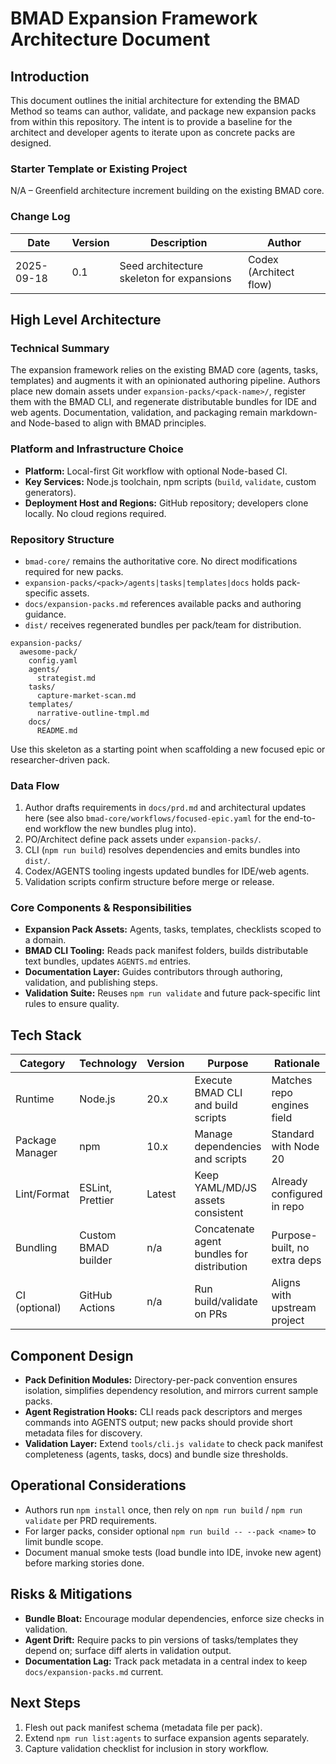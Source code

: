 # BMAD Expansion Framework Architecture Document

## Introduction

This document outlines the initial architecture for extending the BMAD Method so teams can author, validate, and package new expansion packs from within this repository. The intent is to provide a baseline for the architect and developer agents to iterate upon as concrete packs are designed.

### Starter Template or Existing Project

N/A – Greenfield architecture increment building on the existing BMAD core.

### Change Log

| Date       | Version | Description                               | Author                 |
| ---------- | ------- | ----------------------------------------- | ---------------------- |
| 2025-09-18 | 0.1     | Seed architecture skeleton for expansions | Codex (Architect flow) |

## High Level Architecture

### Technical Summary

The expansion framework relies on the existing BMAD core (agents, tasks, templates) and augments it with an opinionated authoring pipeline. Authors place new domain assets under `expansion-packs/<pack-name>/`, register them with the BMAD CLI, and regenerate distributable bundles for IDE and web agents. Documentation, validation, and packaging remain markdown- and Node-based to align with BMAD principles.

### Platform and Infrastructure Choice

- **Platform:** Local-first Git workflow with optional Node-based CI.
- **Key Services:** Node.js toolchain, npm scripts (`build`, `validate`, custom generators).
- **Deployment Host and Regions:** GitHub repository; developers clone locally. No cloud regions required.

### Repository Structure

- `bmad-core/` remains the authoritative core. No direct modifications required for new packs.
- `expansion-packs/<pack>/agents|tasks|templates|docs` holds pack-specific assets.
- `docs/expansion-packs.md` references available packs and authoring guidance.
- `dist/` receives regenerated bundles per pack/team for distribution.

```text
expansion-packs/
  awesome-pack/
    config.yaml
    agents/
      strategist.md
    tasks/
      capture-market-scan.md
    templates/
      narrative-outline-tmpl.md
    docs/
      README.md
```

Use this skeleton as a starting point when scaffolding a new focused epic or researcher-driven pack.

### Data Flow

1. Author drafts requirements in `docs/prd.md` and architectural updates here (see also `bmad-core/workflows/focused-epic.yaml` for the end-to-end workflow the new bundles plug into).
2. PO/Architect define pack assets under `expansion-packs/`.
3. CLI (`npm run build`) resolves dependencies and emits bundles into `dist/`.
4. Codex/AGENTS tooling ingests updated bundles for IDE/web agents.
5. Validation scripts confirm structure before merge or release.

### Core Components & Responsibilities

- **Expansion Pack Assets:** Agents, tasks, templates, checklists scoped to a domain.
- **BMAD CLI Tooling:** Reads pack manifest folders, builds distributable text bundles, updates `AGENTS.md` entries.
- **Documentation Layer:** Guides contributors through authoring, validation, and publishing steps.
- **Validation Suite:** Reuses `npm run validate` and future pack-specific lint rules to ensure quality.

## Tech Stack

| Category        | Technology          | Version | Purpose                                    | Rationale                    |
| --------------- | ------------------- | ------- | ------------------------------------------ | ---------------------------- |
| Runtime         | Node.js             | 20.x    | Execute BMAD CLI and build scripts         | Matches repo engines field   |
| Package Manager | npm                 | 10.x    | Manage dependencies and scripts            | Standard with Node 20        |
| Lint/Format     | ESLint, Prettier    | Latest  | Keep YAML/MD/JS assets consistent          | Already configured in repo   |
| Bundling        | Custom BMAD builder | n/a     | Concatenate agent bundles for distribution | Purpose-built, no extra deps |
| CI (optional)   | GitHub Actions      | n/a     | Run build/validate on PRs                  | Aligns with upstream project |

## Component Design

- **Pack Definition Modules:** Directory-per-pack convention ensures isolation, simplifies dependency resolution, and mirrors current sample packs.
- **Agent Registration Hooks:** CLI reads pack descriptors and merges commands into AGENTS output; new packs should provide short metadata files for discovery.
- **Validation Layer:** Extend `tools/cli.js validate` to check pack manifest completeness (agents, tasks, docs) and bundle size thresholds.

## Operational Considerations

- Authors run `npm install` once, then rely on `npm run build` / `npm run validate` per PRD requirements.
- For larger packs, consider optional `npm run build -- --pack <name>` to limit bundle scope.
- Document manual smoke tests (load bundle into IDE, invoke new agent) before marking stories done.

## Risks & Mitigations

- **Bundle Bloat:** Encourage modular dependencies, enforce size checks in validation.
- **Agent Drift:** Require packs to pin versions of tasks/templates they depend on; surface diff alerts in validation output.
- **Documentation Lag:** Track pack metadata in a central index to keep `docs/expansion-packs.md` current.

## Next Steps

1. Flesh out pack manifest schema (metadata file per pack).
2. Extend `npm run list:agents` to surface expansion agents separately.
3. Capture validation checklist for inclusion in story workflow.
